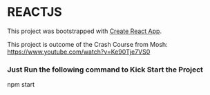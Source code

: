 # REACTJS

This project was bootstrapped with [Create React App](https://github.com/facebookincubator/create-react-app).

This project is outcome of the Crash Course from Mosh:
https://www.youtube.com/watch?v=Ke90Tje7VS0

### Just Run the following command to Kick Start the Project
npm start
